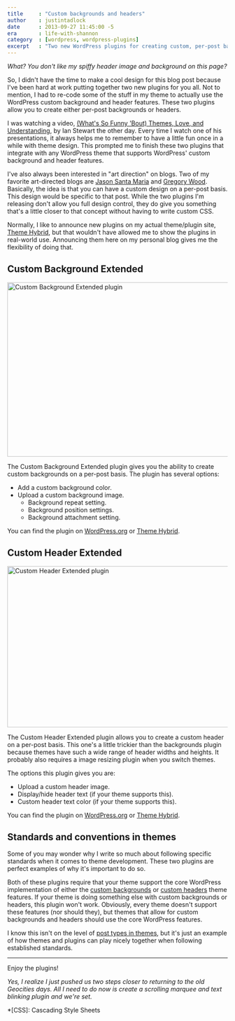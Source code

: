 ```yaml
---
title     : "Custom backgrounds and headers"
author    : justintadlock
date      : 2013-09-27 11:45:00 -5
era       : life-with-shannon
category  : [wordpress, wordpress-plugins]
excerpt   : "Two new WordPress plugins for creating custom, per-post backgrounds and headers."
---
```


*What? You don't like my spiffy header image and background on this page?*

So, I didn't have the time to make a cool design for this blog post because I've been hard at work putting together two new plugins for you all.  Not to mention, I had to re-code some of the stuff in my theme to actually use the WordPress custom background and header features.  These two plugins allow you to create either per-post backgrounds or headers.

I was watching a video, [(What's So Funny 'Bout) Themes, Love, and Understanding](http://wordpress.tv/2013/08/10/ian-stewart-whats-so-funny-bout-themes-love-and-understanding/), by Ian Stewart the other day.  Every time I watch one of his presentations, it always helps me to remember to have a little fun once in a while with theme design.  This prompted me to finish these two plugins that integrate with any WordPress theme that supports WordPress' custom background and header features.

I've also always been interested in "art direction" on blogs.  Two of my favorite art-directed blogs are [Jason Santa Maria](http://jasonsantamaria.com/articles/) and [Gregory Wood](http://journal.gregorywood.co.uk/).  Basically, the idea is that you can have a custom design on a per-post basis.  This design would be specific to that post.  While the two plugins I'm releasing don't allow you full design control, they do give you something that's a little closer to that concept without having to write custom CSS.

Normally, I like to announce new plugins on my actual theme/plugin site, [Theme Hybrid](http://themehybrid.com), but that wouldn't have allowed me to show the plugins in real-world use.  Announcing them here on my personal blog gives me the flexibility of doing that.

## Custom Background Extended

<img src="http://justintadlock.com/blog/wp-content/uploads/2013/09/screenshot-3-960x425.png" alt="Custom Background Extended plugin" width="900" height="398" class="aligncenter size-large wp-image-5215" />

The Custom Background Extended plugin gives you the ability to create custom backgrounds on a per-post basis.  The plugin has several options:

* Add a custom background color.
* Upload a custom background image.
	* Background repeat setting.
	* Background position settings.
	* Background attachment setting.

You can find the plugin on [WordPress.org](http://wordpress.org/plugins/custom-background-extended) or [Theme Hybrid](http://themehybrid.com/plugins/custom-background-extended).

## Custom Header Extended

<img src="http://justintadlock.com/blog/wp-content/uploads/2013/09/screenshot-31.png" alt="Custom Header Extended plugin" width="800" height="368" class="aligncenter size-full wp-image-5216" />

The Custom Header Extended plugin allows you to create a custom header on a per-post basis.  This one's a little trickier than the backgrounds plugin because themes have such a wide range of header widths and heights.  It probably also requires a image resizing plugin when you switch themes.

The options this plugin gives you are:

* Upload a custom header image.
* Display/hide header text (if your theme supports this).
* Custom header text color (if your theme supports this).

You can find the plugin on [WordPress.org](http://wordpress.org/plugins/custom-header-extended) or [Theme Hybrid](http://themehybrid.com/plugins/custom-header-extended).

## Standards and conventions in themes

Some of you may wonder why I write so much about following specific standards when it comes to theme development.  These two plugins are perfect examples of why it's important to do so.

Both of these plugins require that your theme support the core WordPress implementation of either the [custom backgrounds](http://codex.wordpress.org/Custom_Backgrounds) or [custom headers](http://codex.wordpress.org/Custom_Headers) theme features.  If your theme is doing something else with custom backgrounds or headers, this plugin won't work.  Obviously, every theme doesn't support these features (nor should they), but themes that allow for custom backgrounds and headers should use the core WordPress features.

I know this isn't on the level of [post types in themes](http://justintadlock.com/archives/2013/09/14/why-custom-post-types-belong-in-plugins), but it's just an example of how themes and plugins can play nicely together when following established standards.

***

Enjoy the plugins!

*Yes, I realize I just pushed us two steps closer to returning to the old Geocities days. All I need to do now is create a scrolling marquee and text blinking plugin and we're set.*

*[CSS]: Cascading Style Sheets
